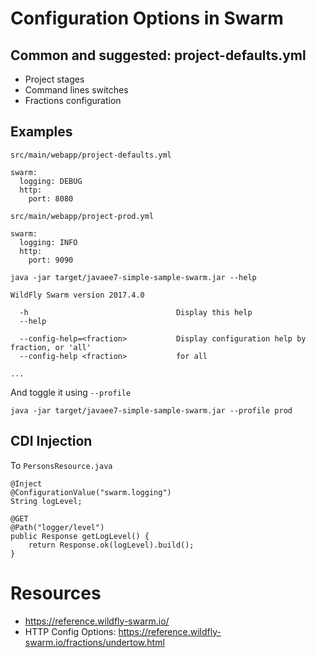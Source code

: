 # Configuration Options in Swarm

## Common and suggested: project-defaults.yml

- Project stages
- Command lines switches
- Fractions configuration

## Examples

`src/main/webapp/project-defaults.yml`

```
swarm:
  logging: DEBUG
  http:
    port: 8080
```

`src/main/webapp/project-prod.yml`

```
swarm:
  logging: INFO
  http:
    port: 9090  
```

```
java -jar target/javaee7-simple-sample-swarm.jar --help

WildFly Swarm version 2017.4.0

  -h                                 Display this help
  --help                             

  --config-help=<fraction>           Display configuration help by fraction, or 'all'
  --config-help <fraction>           for all

...

```
And toggle it using `--profile`
```
java -jar target/javaee7-simple-sample-swarm.jar --profile prod
```

## CDI Injection

To `PersonsResource.java`

```
@Inject
@ConfigurationValue("swarm.logging") 
String logLevel;

@GET
@Path("logger/level")
public Response getLogLevel() {
    return Response.ok(logLevel).build();
}
```

# Resources

- https://reference.wildfly-swarm.io/
- HTTP Config Options: https://reference.wildfly-swarm.io/fractions/undertow.html
